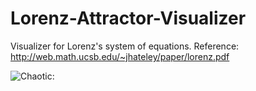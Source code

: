 # Lorenz-Attractor-Visualizer
Visualizer for Lorenz's system of equations.
Reference: http://web.math.ucsb.edu/~jhateley/paper/lorenz.pdf

![Chaotic: ]()
